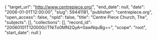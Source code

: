 {
  "target_url": "http://www.centrepiece.org/", 
  "end_date": null, 
  "date": "2006-01-01T12:00:00", 
  "slug": 59441181, 
  "publisher": "centrepiece.org", 
  "open_access": false, 
  "npld": false, 
  "title": "Centre Piece Church, The", 
  "subjects": [], 
  "collections": [], 
  "record_id": "20060101T120000//TNiTo0MN2QyA+0awNquBg==", 
  "scope": "root", 
  "start_date": null
}

